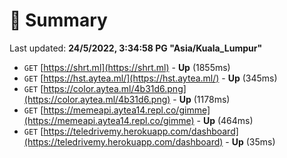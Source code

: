 # 📖 Summary
Last updated: **24/5/2022, 3:34:58 PG "Asia/Kuala_Lumpur"**

- `GET` [https://shrt.ml](https://shrt.ml) - **Up** (1855ms)
- `GET` [https://hst.aytea.ml/](https://hst.aytea.ml/) - **Up** (345ms)
- `GET` [https://color.aytea.ml/4b31d6.png](https://color.aytea.ml/4b31d6.png) - **Up** (1178ms)
- `GET` [https://memeapi.aytea14.repl.co/gimme](https://memeapi.aytea14.repl.co/gimme) - **Up** (464ms)
- `GET` [https://teledrivemy.herokuapp.com/dashboard](https://teledrivemy.herokuapp.com/dashboard) - **Up** (35ms)
